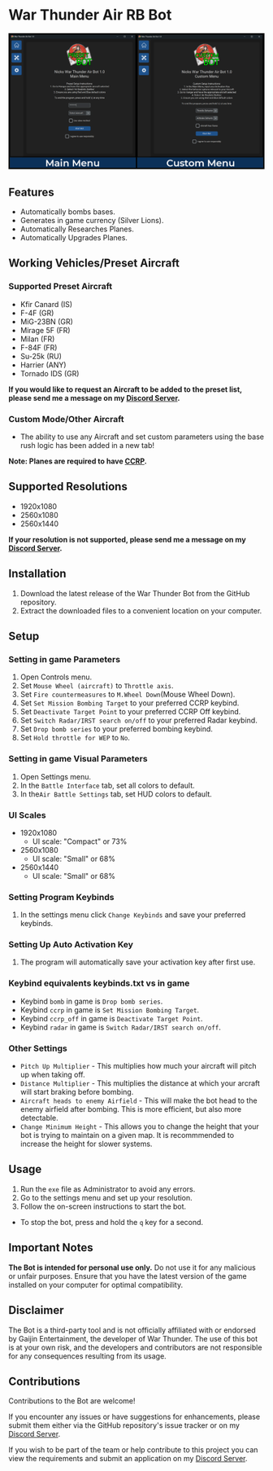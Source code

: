 # War Thunder Air RB Bot

![App Screenshot](assets/screenshots/main_screenshot.png?raw=true "Air Bot Main Screen")

## Features
   - Automatically bombs bases.
   - Generates in game currency (Silver Lions).
   - Automatically Researches Planes.
   - Automatically Upgrades Planes.

## Working Vehicles/Preset Aircraft
   ### Supported Preset Aircraft
   - Kfir Canard (IS)
   - F-4F (GR)
   - MiG-23BN (GR)
   - Mirage 5F (FR)
   - Milan (FR)
   - F-84F (FR)
   - Su-25k (RU)
   - Harrier (ANY)
   - Tornado IDS (GR)

   **If you would like to request an Aircraft to be added to the preset list, please send me a message on my [Discord Server](https://discord.gg/pD368UGSJ6).**

   ### Custom Mode/Other Aircraft
   - The ability to use any Aircraft and set custom parameters using the base rush logic has been added in a new tab!  

**Note: Planes are required to have [CCRP](https://wiki.warthunder.com/Ballistic_Computer#List_of_vehicles_with_Ballistic_Computers).**


## Supported Resolutions
   - 1920x1080
   - 2560x1080 
   - 2560x1440

 **If your resolution is not supported, please send me a message on my [Discord Server](https://discord.gg/pD368UGSJ6).**

## Installation

   1. Download the latest release of the War Thunder Bot from the GitHub repository.
   2. Extract the downloaded files to a convenient location on your computer.

## Setup

   ### Setting in game Parameters
   1. Open Controls menu.
   2. Set `Mouse Wheel (aircraft)` to `Throttle axis`.
   3. Set `Fire countermeasures` to `M.Wheel Down`(Mouse Wheel Down).
   4. Set `Set Mission Bombing Target` to your preferred CCRP keybind.
   5. Set `Deactivate Target Point` to your preferred CCRP Off keybind.
   6. Set `Switch Radar/IRST search on/off` to your preferred Radar keybind.
   7. Set `Drop bomb series` to your preferred bombing keybind.
   8. Set `Hold throttle for WEP` to `No`.
   
   ### Setting in game Visual Parameters
   1. Open Settings menu.
   2. In the `Battle Interface` tab, set all colors to default.
   3. In the`Air Battle Settings` tab, set HUD colors to default.

   ### UI Scales
   - 1920x1080
      - UI scale: "Compact" or 73%
   - 2560x1080
      - UI scale: "Small" or 68%
   - 2560x1440
      - UI scale: "Small" or 68%

   ### Setting Program Keybinds
   1. In the settings menu click `Change Keybinds` and save your preferred keybinds.

   ### Setting Up Auto Activation Key
   1. The program will automatically save your activation key after first use.

   ### Keybind equivalents keybinds.txt vs in game
   - Keybind `bomb` in game is `Drop bomb series`.
   - Keybind `ccrp` in game is `Set Mission Bombing Target`.
   - Keybind `ccrp_off` in game is `Deactivate Target Point`.
   - Keybind `radar` in game is `Switch Radar/IRST search on/off`.

   ### Other Settings
   - `Pitch Up Multiplier` - This multiplies how much your aircraft will pitch up when taking off.
   - `Distance Multiplier` - This multiplies the distance at which your arcraft will start braking before bombing.
   - `Aircraft heads to enemy Airfield` - This will make the bot head to the enemy airfield after bombing. This is more efficient, but also more detectable.   
   - `Change Minimum Height` - This allows you to change the height that your bot is trying to maintain on a given map. It is recommmended to increase the height for slower systems.
## Usage

   1. Run the `exe` file as Administrator to avoid any errors.
   2. Go to the settings menu and set up your resolution.
   3. Follow the on-screen instructions to start the bot.
   - To stop the bot, press and hold the `q` key for a second.
  
## Important Notes

   **The Bot is intended for personal use only.** Do not use it for any malicious or unfair purposes.
   Ensure that you have the latest version of the game installed on your computer for optimal compatibility.

## Disclaimer

   The Bot is a third-party tool and is not officially affiliated with or endorsed by Gaijin Entertainment, the developer of War Thunder. The use of this bot is at your own risk, and the developers and contributors are not responsible for any consequences resulting from its usage.

## Contributions

   Contributions to the Bot are welcome! 

   If you encounter any issues or have suggestions for enhancements, please submit them either via the GitHub repository's issue tracker or on my [Discord Server](https://discord.gg/pD368UGSJ6).

   If you wish to be part of the team or help contribute to this project you can view the requirements and submit an application on my [Discord Server](https://discord.gg/pD368UGSJ6).

